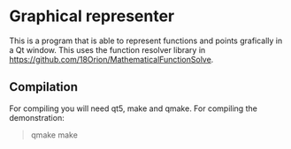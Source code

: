 # **Graphical representer**

This is a program that is able to represent functions and points grafically in a Qt window.
This uses the function resolver library in https://github.com/18Orion/MathematicalFunctionSolve.
## **Compilation**
For compiling you will need qt5, make and qmake.
For compiling the demonstration: 
>qmake
>make